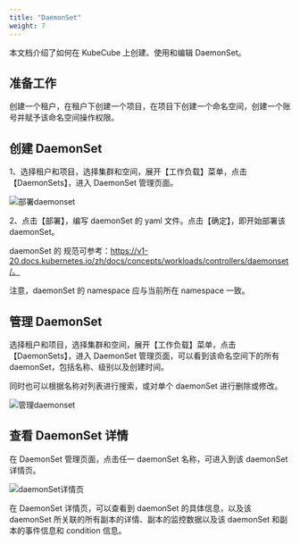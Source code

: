 ```yaml
---
title: "DaemonSet"
weight: 7
---
```


本文档介绍了如何在 KubeCube 上创建、使用和编辑 DaemonSet。

## 准备工作

创建一个租户，在租户下创建一个项目，在项目下创建一个命名空间，创建一个账号并赋予该命名空间操作权限。

## 创建 DaemonSet

1、选择租户和项目，选择集群和空间，展开【工作负载】菜单，点击 【DaemonSets】，进入 DaemonSet 管理页面。

![部署daemonset](/imgs/产品使用指南/K8s资源管理/工作负载管理/DaemonSet/部署daemonset.png)

2、点击【部署】，编写 daemonSet 的 yaml 文件。点击【确定】，即开始部署该 daemonSet。

daemonSet 的 规范可参考：https://v1-20.docs.kubernetes.io/zh/docs/concepts/workloads/controllers/daemonset/。	

注意，daemonSet 的 namespace 应与当前所在 namespace 一致。

## 管理 DaemonSet

选择租户和项目，选择集群和空间，展开【工作负载】菜单，点击【DaemonSets】，进入 DaemonSet 管理页面，可以看到该命名空间下的所有 daemonSet，包括名称、级别以及创建时间。

同时也可以根据名称对列表进行搜索，或对单个 daemonSet 进行删除或修改。

![管理daemonset](/imgs/产品使用指南/K8s资源管理/工作负载管理/DaemonSet/管理daemonset.png)

## 查看 DaemonSet 详情

在 DaemonSet 管理页面，点击任一 daemonSet 名称，可进入到该 daemonSet 详情页。

![daemonSet详情页](/imgs/产品使用指南/K8s资源管理/工作负载管理/DaemonSet/daemonset详情页.png)

在 DaemonSet 详情页，可以查看到 daemonSet 的具体信息，以及该 daemonSet 所关联的所有副本的详情、副本的监控数据以及该 daemonSet 和副本的事件信息和 condition 信息。